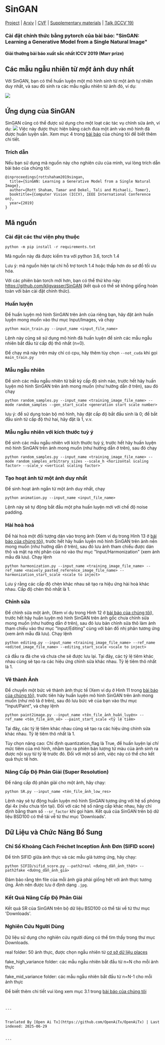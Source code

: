 # SinGAN

[Project](https://tamarott.github.io/SinGAN.htm) | [Arxiv](https://arxiv.org/pdf/1905.01164.pdf) | [CVF](http://openaccess.thecvf.com/content_ICCV_2019/papers/Shaham_SinGAN_Learning_a_Generative_Model_From_a_Single_Natural_Image_ICCV_2019_paper.pdf) | [Supplementary materials](https://openaccess.thecvf.com/content_ICCV_2019/supplemental/Shaham_SinGAN_Learning_a_ICCV_2019_supplemental.pdf) | [Talk (ICCV`19)](https://youtu.be/mdAcPe74tZI?t=3191) 
### Cài đặt chính thức bằng pytorch của bài báo: "SinGAN: Learning a Generative Model from a Single Natural Image"
#### Giải thưởng bài báo xuất sắc nhất ICCV 2019 (Marr prize)


## Các mẫu ngẫu nhiên từ *một* ảnh duy nhất
Với SinGAN, bạn có thể huấn luyện một mô hình sinh từ một ảnh tự nhiên duy nhất, và sau đó sinh ra các mẫu ngẫu nhiên từ ảnh đó, ví dụ:

![](https://raw.githubusercontent.com/tamarott/SinGAN/master/imgs/teaser.PNG)


## Ứng dụng của SinGAN
SinGAN cũng có thể được sử dụng cho một loạt các tác vụ chỉnh sửa ảnh, ví dụ:
 ![](https://raw.githubusercontent.com/tamarott/SinGAN/master/imgs/manipulation.PNG)
Việc này được thực hiện bằng cách đưa một ảnh vào mô hình đã được huấn luyện sẵn. Xem mục 4 trong [bài báo](https://arxiv.org/pdf/1905.01164.pdf) của chúng tôi để biết thêm chi tiết.


### Trích dẫn
Nếu bạn sử dụng mã nguồn này cho nghiên cứu của mình, vui lòng trích dẫn bài báo của chúng tôi:

```
@inproceedings{rottshaham2019singan,
  title={SinGAN: Learning a Generative Model from a Single Natural Image},
  author={Rott Shaham, Tamar and Dekel, Tali and Michaeli, Tomer},
  booktitle={Computer Vision (ICCV), IEEE International Conference on},
  year={2019}
}
```

## Mã nguồn

### Cài đặt các thư viện phụ thuộc

```
python -m pip install -r requirements.txt
```

Mã nguồn này đã được kiểm tra với python 3.6, torch 1.4

Lưu ý: mã nguồn hiện tại chỉ hỗ trợ torch 1.4 hoặc thấp hơn do sơ đồ tối ưu hóa.

Với các phiên bản torch mới hơn, bạn có thể thử kho này: https://github.com/kligvasser/SinGAN (kết quả có thể sẽ không giống hoàn toàn với bản cài đặt chính thức).


###  Huấn luyện
Để huấn luyện mô hình SinGAN trên ảnh của riêng bạn, hãy đặt ảnh huấn luyện mong muốn vào thư mục Input/Images, và chạy

```
python main_train.py --input_name <input_file_name>
```

Lệnh này cũng sẽ sử dụng mô hình đã huấn luyện để sinh các mẫu ngẫu nhiên bắt đầu từ cấp độ thô nhất (n=0).

Để chạy mã này trên máy chỉ có cpu, hãy thêm tùy chọn `--not_cuda` khi gọi `main_train.py`

###  Mẫu ngẫu nhiên
Để sinh các mẫu ngẫu nhiên từ bất kỳ cấp độ sinh nào, trước hết hãy huấn luyện mô hình SinGAN trên ảnh mong muốn (như hướng dẫn ở trên), sau đó chạy 

```
python random_samples.py --input_name <training_image_file_name> --mode random_samples --gen_start_scale <generation start scale number>
```

lưu ý: để sử dụng toàn bộ mô hình, hãy đặt cấp độ bắt đầu sinh là 0; để bắt đầu sinh từ cấp độ thứ hai, hãy đặt là 1, v.v.

###  Mẫu ngẫu nhiên với kích thước tuỳ ý
Để sinh các mẫu ngẫu nhiên với kích thước tuỳ ý, trước hết hãy huấn luyện mô hình SinGAN trên ảnh mong muốn (như hướng dẫn ở trên), sau đó chạy

```
python random_samples.py --input_name <training_image_file_name> --mode random_samples_arbitrary_sizes --scale_h <horizontal scaling factor> --scale_v <vertical scaling factor>
```

###  Tạo hoạt ảnh từ một ảnh duy nhất

Để sinh hoạt ảnh ngắn từ một ảnh duy nhất, chạy

```
python animation.py --input_name <input_file_name> 
```

Lệnh này sẽ tự động bắt đầu một pha huấn luyện mới với chế độ noise padding.

###  Hài hoà hoá

Để hài hoà một đối tượng dán vào trong ảnh (Xem ví dụ trong Hình 13 ở [bài báo của chúng tôi](https://arxiv.org/pdf/1905.01164.pdf)), trước hết hãy huấn luyện mô hình SinGAN trên ảnh nền mong muốn (như hướng dẫn ở trên), sau đó lưu ảnh tham chiếu được dán thô và mặt nạ nhị phân của nó vào thư mục "Input/Harmonization" (xem ảnh mẫu đã lưu). Chạy lệnh

```
python harmonization.py --input_name <training_image_file_name> --ref_name <naively_pasted_reference_image_file_name> --harmonization_start_scale <scale to inject>

```

Lưu ý rằng các cấp độ chèn khác nhau sẽ tạo ra hiệu ứng hài hoà khác nhau. Cấp độ chèn thô nhất là 1.

###  Chỉnh sửa

Để chỉnh sửa một ảnh, (Xem ví dụ trong Hình 12 ở [bài báo của chúng tôi](https://arxiv.org/pdf/1905.01164.pdf)), trước hết hãy huấn luyện mô hình SinGAN trên ảnh gốc chưa chỉnh sửa mong muốn (như hướng dẫn ở trên), sau đó lưu bản chỉnh sửa thô làm ảnh tham chiếu vào thư mục "Input/Editing" cùng với bản đồ nhị phân tương ứng (xem ảnh mẫu đã lưu). Chạy lệnh

```
python editing.py --input_name <training_image_file_name> --ref_name <edited_image_file_name> --editing_start_scale <scale to inject>
```
cả đầu ra đã che và chưa che sẽ được lưu lại.
Tại đây, các tỷ lệ tiêm khác nhau cũng sẽ tạo ra các hiệu ứng chỉnh sửa khác nhau. Tỷ lệ tiêm thô nhất là 1.

###  Vẽ thành Ảnh

Để chuyển một bức vẽ thành ảnh thực tế (Xem ví dụ ở Hình 11 trong [bài báo của chúng tôi](https://arxiv.org/pdf/1905.01164.pdf)), trước tiên hãy huấn luyện mô hình SinGAN trên ảnh mong muốn (như mô tả ở trên), sau đó lưu bức vẽ của bạn vào thư mục "Input/Paint", và chạy lệnh

```
python paint2image.py --input_name <tên_file_ảnh_huấn_luyện> --ref_name <tên_file_ảnh_vẽ> --paint_start_scale <tỷ lệ tiêm>
```
Tại đây, các tỷ lệ tiêm khác nhau cũng sẽ tạo ra các hiệu ứng chỉnh sửa khác nhau. Tỷ lệ tiêm thô nhất là 1.

Tùy chọn nâng cao: Chỉ định quantization_flag là True, để huấn luyện lại *chỉ* mức tiêm của mô hình, nhằm tạo ra phiên bản lượng tử màu của ảnh sinh ra được nội suy từ tỷ lệ trước đó. Đối với một số ảnh, việc này có thể cho kết quả thực tế hơn.

### Nâng Cấp Độ Phân Giải (Super Resolution)
Để nâng cấp độ phân giải cho một ảnh, hãy chạy:
```
python SR.py --input_name <tên_file_ảnh_low_res>
```
Lệnh này sẽ tự động huấn luyện mô hình SinGAN tương ứng với hệ số phóng đại 4x (nếu chưa tồn tại).
Đối với các hệ số nâng cấp khác nhau, hãy chỉ định bằng tham số `--sr_factor` khi gọi hàm.
Kết quả của SinGAN trên bộ dữ liệu BSD100 có thể tải về từ thư mục 'Downloads'.

## Dữ Liệu và Chức Năng Bổ Sung

### Chỉ Số Khoảng Cách Fréchet Inception Ảnh Đơn (SIFID score)
Để tính SIFID giữa ảnh thực và các mẫu giả tương ứng, hãy chạy:
```
python SIFID/sifid_score.py --path2real <đường_dẫn_ảnh_thật> --path2fake <đường_dẫn_ảnh_giả> 
```  
Đảm bảo rằng tên file của mỗi ảnh giả phải giống hệt với ảnh thực tương ứng. Ảnh nên được lưu ở định dạng `.jpg`.

### Kết Quả Nâng Cấp Độ Phân Giải
Kết quả SR của SinGAN trên bộ dữ liệu BSD100 có thể tải về từ thư mục 'Downloads'.

### Nghiên Cứu Người Dùng
Dữ liệu sử dụng cho nghiên cứu người dùng có thể tìm thấy trong thư mục Downloads.

real folder: 50 ảnh thực, được chọn ngẫu nhiên từ [cơ sở dữ liệu places](http://places.csail.mit.edu/)

fake_high_variance folder: các mẫu ngẫu nhiên bắt đầu từ n=N cho mỗi ảnh thực

fake_mid_variance folder: các mẫu ngẫu nhiên bắt đầu từ n=N-1 cho mỗi ảnh thực

Để biết thêm chi tiết vui lòng xem mục 3.1 trong [bài báo của chúng tôi](https://arxiv.org/pdf/1905.01164.pdf)
```

---

Tranlated By [Open Ai Tx](https://github.com/OpenAiTx/OpenAiTx) | Last indexed: 2025-06-29

---
